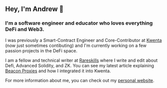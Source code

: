 ## Hey, I'm Andrew 👋

### I'm a software engineer and educator who loves everything DeFi and Web3.

I was previously a Smart-Contract Engineer and Core-Contributor at [Kwenta](https://kwenta.io/) (now just sometimes contibuting) and I'm currently working on a few passion projects in the DeFi space.

I am a fellow and technical writer at [Rareskills](https://www.rareskills.io/) where I write and edit about Defi, Advanced Solidity, and ZK. You can see my latest article explaining [Beacon Proxies](https://www.rareskills.io/post/beacon-proxy) and how I integrated it into Kwenta.

For more information about me, you can check out my [personal website](https://definative.xyz/).

